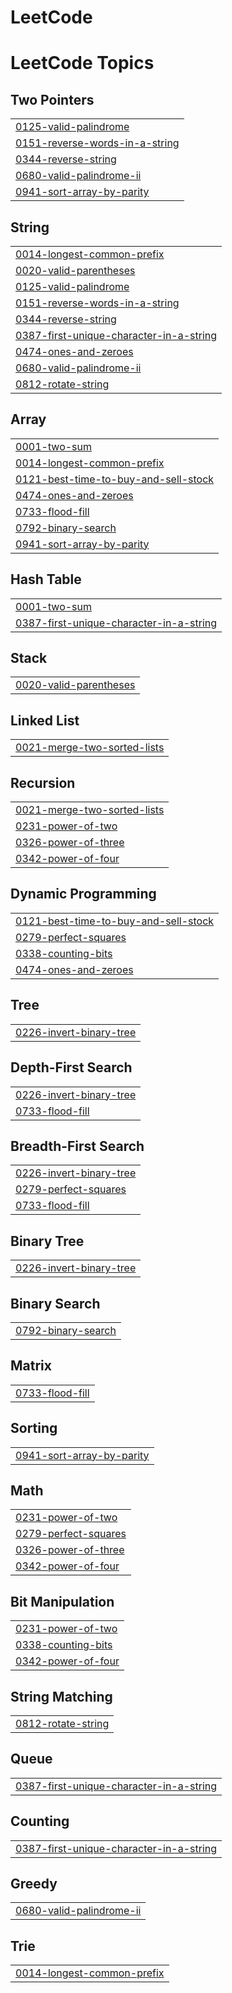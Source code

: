 # LeetCode
<!---LeetCode Topics Start-->
# LeetCode Topics
## Two Pointers
|  |
| ------- |
| [0125-valid-palindrome](https://github.com/poorvisingh1234/LeetCode/tree/master/0125-valid-palindrome) |
| [0151-reverse-words-in-a-string](https://github.com/poorvisingh1234/LeetCode/tree/master/0151-reverse-words-in-a-string) |
| [0344-reverse-string](https://github.com/poorvisingh1234/LeetCode/tree/master/0344-reverse-string) |
| [0680-valid-palindrome-ii](https://github.com/poorvisingh1234/LeetCode/tree/master/0680-valid-palindrome-ii) |
| [0941-sort-array-by-parity](https://github.com/poorvisingh1234/LeetCode/tree/master/0941-sort-array-by-parity) |
## String
|  |
| ------- |
| [0014-longest-common-prefix](https://github.com/poorvisingh1234/LeetCode/tree/master/0014-longest-common-prefix) |
| [0020-valid-parentheses](https://github.com/poorvisingh1234/LeetCode/tree/master/0020-valid-parentheses) |
| [0125-valid-palindrome](https://github.com/poorvisingh1234/LeetCode/tree/master/0125-valid-palindrome) |
| [0151-reverse-words-in-a-string](https://github.com/poorvisingh1234/LeetCode/tree/master/0151-reverse-words-in-a-string) |
| [0344-reverse-string](https://github.com/poorvisingh1234/LeetCode/tree/master/0344-reverse-string) |
| [0387-first-unique-character-in-a-string](https://github.com/poorvisingh1234/LeetCode/tree/master/0387-first-unique-character-in-a-string) |
| [0474-ones-and-zeroes](https://github.com/poorvisingh1234/LeetCode/tree/master/0474-ones-and-zeroes) |
| [0680-valid-palindrome-ii](https://github.com/poorvisingh1234/LeetCode/tree/master/0680-valid-palindrome-ii) |
| [0812-rotate-string](https://github.com/poorvisingh1234/LeetCode/tree/master/0812-rotate-string) |
## Array
|  |
| ------- |
| [0001-two-sum](https://github.com/poorvisingh1234/LeetCode/tree/master/0001-two-sum) |
| [0014-longest-common-prefix](https://github.com/poorvisingh1234/LeetCode/tree/master/0014-longest-common-prefix) |
| [0121-best-time-to-buy-and-sell-stock](https://github.com/poorvisingh1234/LeetCode/tree/master/0121-best-time-to-buy-and-sell-stock) |
| [0474-ones-and-zeroes](https://github.com/poorvisingh1234/LeetCode/tree/master/0474-ones-and-zeroes) |
| [0733-flood-fill](https://github.com/poorvisingh1234/LeetCode/tree/master/0733-flood-fill) |
| [0792-binary-search](https://github.com/poorvisingh1234/LeetCode/tree/master/0792-binary-search) |
| [0941-sort-array-by-parity](https://github.com/poorvisingh1234/LeetCode/tree/master/0941-sort-array-by-parity) |
## Hash Table
|  |
| ------- |
| [0001-two-sum](https://github.com/poorvisingh1234/LeetCode/tree/master/0001-two-sum) |
| [0387-first-unique-character-in-a-string](https://github.com/poorvisingh1234/LeetCode/tree/master/0387-first-unique-character-in-a-string) |
## Stack
|  |
| ------- |
| [0020-valid-parentheses](https://github.com/poorvisingh1234/LeetCode/tree/master/0020-valid-parentheses) |
## Linked List
|  |
| ------- |
| [0021-merge-two-sorted-lists](https://github.com/poorvisingh1234/LeetCode/tree/master/0021-merge-two-sorted-lists) |
## Recursion
|  |
| ------- |
| [0021-merge-two-sorted-lists](https://github.com/poorvisingh1234/LeetCode/tree/master/0021-merge-two-sorted-lists) |
| [0231-power-of-two](https://github.com/poorvisingh1234/LeetCode/tree/master/0231-power-of-two) |
| [0326-power-of-three](https://github.com/poorvisingh1234/LeetCode/tree/master/0326-power-of-three) |
| [0342-power-of-four](https://github.com/poorvisingh1234/LeetCode/tree/master/0342-power-of-four) |
## Dynamic Programming
|  |
| ------- |
| [0121-best-time-to-buy-and-sell-stock](https://github.com/poorvisingh1234/LeetCode/tree/master/0121-best-time-to-buy-and-sell-stock) |
| [0279-perfect-squares](https://github.com/poorvisingh1234/LeetCode/tree/master/0279-perfect-squares) |
| [0338-counting-bits](https://github.com/poorvisingh1234/LeetCode/tree/master/0338-counting-bits) |
| [0474-ones-and-zeroes](https://github.com/poorvisingh1234/LeetCode/tree/master/0474-ones-and-zeroes) |
## Tree
|  |
| ------- |
| [0226-invert-binary-tree](https://github.com/poorvisingh1234/LeetCode/tree/master/0226-invert-binary-tree) |
## Depth-First Search
|  |
| ------- |
| [0226-invert-binary-tree](https://github.com/poorvisingh1234/LeetCode/tree/master/0226-invert-binary-tree) |
| [0733-flood-fill](https://github.com/poorvisingh1234/LeetCode/tree/master/0733-flood-fill) |
## Breadth-First Search
|  |
| ------- |
| [0226-invert-binary-tree](https://github.com/poorvisingh1234/LeetCode/tree/master/0226-invert-binary-tree) |
| [0279-perfect-squares](https://github.com/poorvisingh1234/LeetCode/tree/master/0279-perfect-squares) |
| [0733-flood-fill](https://github.com/poorvisingh1234/LeetCode/tree/master/0733-flood-fill) |
## Binary Tree
|  |
| ------- |
| [0226-invert-binary-tree](https://github.com/poorvisingh1234/LeetCode/tree/master/0226-invert-binary-tree) |
## Binary Search
|  |
| ------- |
| [0792-binary-search](https://github.com/poorvisingh1234/LeetCode/tree/master/0792-binary-search) |
## Matrix
|  |
| ------- |
| [0733-flood-fill](https://github.com/poorvisingh1234/LeetCode/tree/master/0733-flood-fill) |
## Sorting
|  |
| ------- |
| [0941-sort-array-by-parity](https://github.com/poorvisingh1234/LeetCode/tree/master/0941-sort-array-by-parity) |
## Math
|  |
| ------- |
| [0231-power-of-two](https://github.com/poorvisingh1234/LeetCode/tree/master/0231-power-of-two) |
| [0279-perfect-squares](https://github.com/poorvisingh1234/LeetCode/tree/master/0279-perfect-squares) |
| [0326-power-of-three](https://github.com/poorvisingh1234/LeetCode/tree/master/0326-power-of-three) |
| [0342-power-of-four](https://github.com/poorvisingh1234/LeetCode/tree/master/0342-power-of-four) |
## Bit Manipulation
|  |
| ------- |
| [0231-power-of-two](https://github.com/poorvisingh1234/LeetCode/tree/master/0231-power-of-two) |
| [0338-counting-bits](https://github.com/poorvisingh1234/LeetCode/tree/master/0338-counting-bits) |
| [0342-power-of-four](https://github.com/poorvisingh1234/LeetCode/tree/master/0342-power-of-four) |
## String Matching
|  |
| ------- |
| [0812-rotate-string](https://github.com/poorvisingh1234/LeetCode/tree/master/0812-rotate-string) |
## Queue
|  |
| ------- |
| [0387-first-unique-character-in-a-string](https://github.com/poorvisingh1234/LeetCode/tree/master/0387-first-unique-character-in-a-string) |
## Counting
|  |
| ------- |
| [0387-first-unique-character-in-a-string](https://github.com/poorvisingh1234/LeetCode/tree/master/0387-first-unique-character-in-a-string) |
## Greedy
|  |
| ------- |
| [0680-valid-palindrome-ii](https://github.com/poorvisingh1234/LeetCode/tree/master/0680-valid-palindrome-ii) |
## Trie
|  |
| ------- |
| [0014-longest-common-prefix](https://github.com/poorvisingh1234/LeetCode/tree/master/0014-longest-common-prefix) |
<!---LeetCode Topics End-->